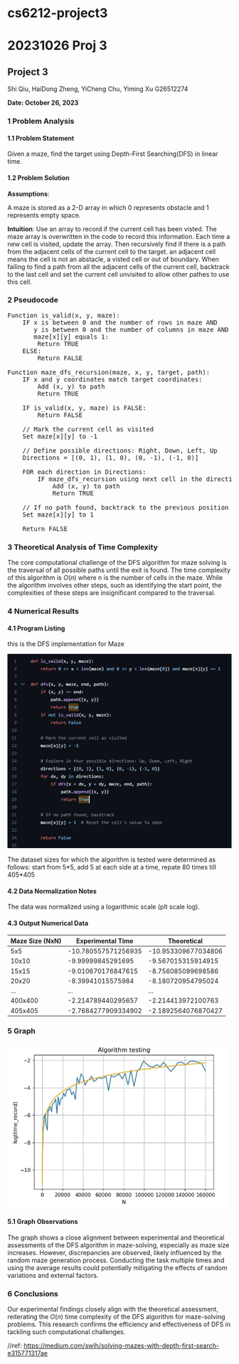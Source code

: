 # cs6212-project3


# 20231026 Proj 3

## Project 3

Shi Qiu, HaiDong Zheng, YiCheng Chu, Yiming Xu G26512274


**Date: October 26, 2023**

### 1 Problem Analysis
#### 1.1 Problem Statement
Given a maze, find the target using Depth-First Searching(DFS) in linear time.
#### 1.2 Problem Solution
**Assumptions**:


A maze is stored as a 2-D array in which 0 represents obstacle and 1 represents empty space.


**Intuition**:
Use an array to record if the current cell has been visted. The maze array is overwritten in the code to record this information.
Each time a new cell is visited, update the array. Then recursively find if there is a path from the adjacent cells of the current cell to the target. an adjacent cell means the cell is not an abstacle, a visted cell or out of boundary. When failing to find a path from all the adjacent cells of the current cell, backtrack to the last cell and set the current cell unvisited to allow other pathes to use this cell.

### 2 Pseudocode
<pre>
Function is_valid(x, y, maze):
    IF x is between 0 and the number of rows in maze AND 
       y is between 0 and the number of columns in maze AND 
       maze[x][y] equals 1:
        Return TRUE
    ELSE:
        Return FALSE

Function maze_dfs_recursion(maze, x, y, target, path):
    IF x and y coordinates match target coordinates:
        Add (x, y) to path
        Return TRUE
    
    IF is_valid(x, y, maze) is FALSE:
        Return FALSE

    // Mark the current cell as visited
    Set maze[x][y] to -1

    // Define possible directions: Right, Down, Left, Up
    Directions = [(0, 1), (1, 0), (0, -1), (-1, 0)]
    
    FOR each direction in Directions:
        IF maze_dfs_recursion using next cell in the direction is TRUE:
            Add (x, y) to path
            Return TRUE

    // If no path found, backtrack to the previous position
    Set maze[x][y] to 1
    
    Return FALSE
</pre>

### 3 Theoretical Analysis of Time Complexity

The core computational challenge of the DFS algorithm for maze solving is the traversal of all possible paths until the exit is found. The time complexity of this algorithm is $O(n)$ where n is the number of cells in the maze. While the algorithm involves other steps, such as identifying the start point, the complexities of these steps are insignificant compared to the traversal.

### 4 Numerical Results

#### 4.1 Program Listing

this is the DFS implementation for Maze


![(300)image.png|300](https://raw.githubusercontent.com/ryan0980/expert-potato/main/img/202310262221662.png)


The dataset sizes for which the algorithm is tested were determined as follows: start from 5\*5, add 5 at each side at a time, repate 80 times till 405\*405

#### 4.2 Data Normalization Notes

The data was normalized using a logarithmic scale (plt scale log).

#### 4.3 Output Numerical Data

| Maze Size (NxN) | Experimental Time  | Theoretical|
|-----------------|------------------------|-----------------------|
| 5x5 | -10.780557571256935 | -10.953309677034806 |
| 10x10 |-9.99999845291695 | -9.567015315914915 |
| 15x15 | -9.010670176847615 | -8.756085099698586 |
| 20x20 | -8.39941015575984 | -8.180720954795024|
| … | … | … |
| 400x400 |-2.214789440295657 | -2.214413972100763|
| 405x405 |-2.7684277909334902 |-2.1892564076870427 |

### 5 Graph

![image.png](https://raw.githubusercontent.com/ryan0980/expert-potato/main/img/202310262217260.png)

#### 5.1 Graph Observations

The graph shows a close alignment between experimental and theoretical assessments of the DFS algorithm in maze-solving, especially as maze size increases. However, discrepancies are observed, likely influenced by the random maze generation process. Conducting the task multiple times and using the average results could potentially mitigating the effects of random variations and external factors.

### 6 Conclusions

Our experimental findings closely align with the theoretical assessment, reiterating the $O(n)$ time complexity of the DFS algorithm for maze-solving problems. This research confirms the efficiency and effectiveness of DFS in tackling such computational challenges.

//ref: <https://medium.com/swlh/solving-mazes-with-depth-first-search-e315771317ae>
